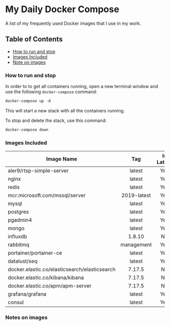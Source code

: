 # My Daily Docker Compose

A list of my frequently used Docker images that I use in my work.

## Table of Contents

+ [How to run and stop](#how-to-run-and-stop)
+ [Images Included](#images-included)
+ [Note on images](#notes-on-images)

### How to run and stop

In order to to get all containers running, open a new terminal window and use the following `docker-compose` command:

```powershell
docker-compose up -d
```

This will start a new stack with all the containers running.

To stop and delete the stack, use this command:

```powershell
docker-compose down
```

### Images Included

|Image Name|Tag|Is Latest|
|---|:---:|:---:|
|aler9/rtsp-simple-server|latest|Yes|
|nginx|latest|Yes|
|redis|latest|Yes|
|mcr.microsoft.com/mssql/server|2019-latest|Yes|
|mysql|latest|Yes|
|postgres|latest|Yes|
|pgadmin4|latest|Yes|
|mongo|latest|Yes|
|influxdb|1.8.10|No|
|rabbitmq|management|Yes|
|portainer/portainer-ce|latest|Yes|
|datalust/seq|latest|Yes|
|docker.elastic.co/elasticsearch/elasticsearch|7.17.5|No|
|docker.elastic.co/kibana/kibana|7.17.5|No|
|docker.elastic.co/apm/apm-server|7.17.5|No|
|grafana/grafana|latest|Yes|
|consul|latest|Yes|

### Notes on images
